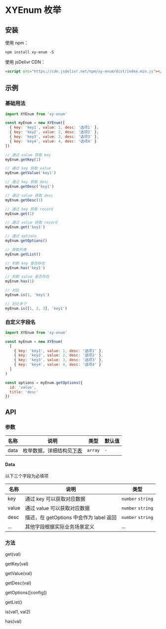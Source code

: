 # XYEnum 枚举

## 安装

使用 npm：

```shell
npm install xy-enum -S
```

使用 jsDelivr CDN：

```html
<script src="https://cdn.jsdelivr.net/npm/xy-enum/dist/index.min.js"></script>
```

## 示例

### 基础用法

```js
import XYEnum from 'xy-enum'

const myEnum = new XYEnum([
  { key: 'key1', value: 1, desc: '选项1' },
  { key: 'key2', value: 2, desc: '选项2' },
  { key: 'key3', value: 3, desc: '选项3' },
  { key: 'key4', value: 4, desc: '选项4' }
])

// 通过 value 获取 key
myEnum.getKey(1)

// 通过 key 获取 value
myEnum.getValue('key1')

// 通过 key 获取 desc
myEnum.getDesc('key1')

// 通过 value 获取 desc
myEnum.getDesc(1)

// 通过 key 获取 record
myEnum.get(1)

// 通过 value 获取 record
myEnum.get('key1')

// 通过 options
myEnum.getOptions()

// 获取列表
myEnum.getList()

// 判断 key 是否存在
myEnum.has('key1')

// 判断 value 是否存在
myEnum.has(1)

// 对比
myEnum.is(1, 'key1')

// 对比多个
myEnum.is([1, 2, 3], 'key1')
```

### 自定义字段名

```js
import XYEnum from 'xy-enum'

const myEnum = new XYEnum(
  [
    { key: 'key1', value: 1, desc: '选项1' },
    { key: 'key2', value: 2, desc: '选项2' },
    { key: 'key3', value: 3, desc: '选项3' },
    { key: 'key4', value: 4, desc: '选项4' }
  ]
)

const options = myEnum.getOptions({
  id: 'value',
  title: 'desc'
})
```

## API

### 参数

| 名称 | 说明                              | 类型    | 默认值 |
| ---- | --------------------------------- | ------- | ------ |
| data | 枚举数据，详细结构见[下表](#data) | `array` | `-`    |

#### Data

以下三个字段为必填项

| 名称  | 说明                                    | 类型              |
| ----- | --------------------------------------- | ----------------- |
| key   | 通过 key 可以获取对应数据               | `number` `string` |
| value | 通过 value 可以获取对应数据             | `number` `string` |
| desc  | 描述，在 getOptions 中会作为 label 返回 | `number` `string` |
| ...   | 其他字段根据实际业务场景定义            | ...               |

### 方法

get(val)

getKey(val)

getValue(val)

getDesc(val)

getOptions([config])

getList()

is(val1, val2)

has(val)
